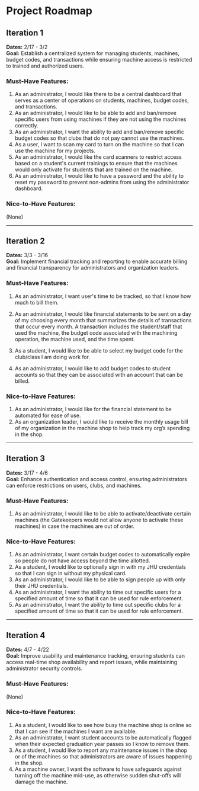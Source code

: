 # Project Roadmap

## Iteration 1

**Dates:** 2/17 - 3/2\
**Goal:** Establish a centralized system for managing students, machines, budget codes, and transactions while ensuring machine access is restricted to trained and authorized users.

### Must-Have Features:

1. As an administrator, I would like there to be a central dashboard that serves as a center of operations on students, machines, budget codes, and transactions.
2. As an administrator, I would like to be able to add and ban/remove specific users from using machines if they are not using the machines correctly.
3. As an administrator, I want the ability to add and ban/remove specific budget codes so that clubs that do not pay cannot use the machines.
4. As a user, I want to scan my card to turn on the machine so that I can use the machine for my projects.
5. As an administrator, I would like the card scanners to restrict access based on a student's current trainings to ensure that the machines would only activate for students that are trained on the machine.
6. As an administrator, I would like to have a password and the ability to reset my password to prevent non-admins from using the administrator dashboard.
   
### Nice-to-Have Features:

(None)

---

## Iteration 2

**Dates:** 3/3 - 3/16\
**Goal:** Implement financial tracking and reporting to enable accurate billing and financial transparency for administrators and organization leaders.

### Must-Have Features:

1. As an administrator, I want user's time to be tracked, so that I know how much to bill them.
2. As an administrator, I would like financial statements to be sent on a day of my choosing every month that summarizes the details of transactions that occur every month. A transaction includes the student/staff that used the machine, the budget code associated with the machining operation, the machine used, and the time spent.

3. As a student, I would like to be able to select my budget code for the club/class I am doing work for.
4. As an administrator, I would like to add budget codes to student accounts so that they can be associated with an account that can be billed.

### Nice-to-Have Features:

1. As an administrator, I would like for the financial statement to be automated for ease of use.
2. As an organization leader, I would like to receive the monthly usage bill of my organization in the machine shop to help track my org’s spending in the shop.


---

## Iteration 3

**Dates:** 3/17 - 4/6\
**Goal:** Enhance authentication and access control, ensuring administrators can enforce restrictions on users, clubs, and machines.

### Must-Have Features:

1. As an administrator, I would like to be able to activate/deactivate certain machines (the Gatekeepers would not allow anyone to activate these machines) in case the machines are out of order.

### Nice-to-Have Features:

1. As an administrator, I want certain budget codes to automatically expire so people do not have access beyond the time allotted.
2. As a student, I would like to optionally sign in with my JHU credentials so that I can sign in without my physical card.
3. As an administrator, I would like to be able to sign people up with only their JHU credentials.
4. As an administrator, I want the ability to time out specific users for a specified amount of time so that it can be used for rule enforcement.
5. As an administrator, I want the ability to time out specific clubs for a specified amount of time so that it can be used for rule enforcement.


---

## Iteration 4

**Dates:** 4/7 - 4/22\
**Goal:** Improve usability and maintenance tracking, ensuring students can access real-time shop availability and report issues, while maintaining administrator security controls.

### Must-Have Features:

(None)

### Nice-to-Have Features:

1. As a student, I would like to see how busy the machine shop is online so that I can see if the machines I want are available.
2. As an administrator, I want student accounts to be automatically flagged when their expected graduation year passes so I know to remove them.
3. As a student, I would like to report any maintenance issues in the shop or of the machines so that administrators are aware of issues happening in the shop.
4. As a machine owner, I want the software to have safeguards against turning off the machine mid-use, as otherwise sudden shut-offs will damage the machine.


